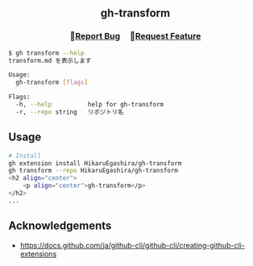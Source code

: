 <h2 align="center">
    <p align="center">gh-transform</p>
</h2>

<h3 align="center">
🔹<a  href="https://github.com/HikaruEgashira/gh-transform/issues">Report Bug</a> &nbsp; &nbsp;
🔹<a  href="https://github.com/HikaruEgashira/gh-transform/issues">Request Feature</a>
</h3>

```bash
$ gh transform --help
transform.md を表示します

Usage:
  gh-transform [flags]

Flags:
  -h, --help          help for gh-transform
  -r, --repo string   リポジトリ名
```

## Usage

```bash
# Install
gh extension install HikaruEgashira/gh-transform
gh transform --repo HikaruEgashira/gh-transform
<h2 align="center">
    <p align="center">gh-transform</p>
</h2>
...
```
  
## Acknowledgements

- https://docs.github.com/ja/github-cli/github-cli/creating-github-cli-extensions
